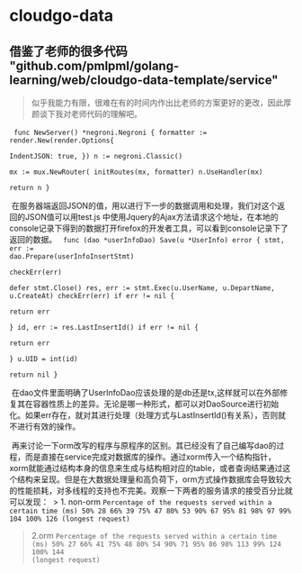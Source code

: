 # cloudgo-data

借鉴了老师的很多代码
"github.com/pmlpml/golang-learning/web/cloudgo-data-template/service"
-
>似乎我能力有限，很难在有的时间内作出比老师的方案更好的更改，因此厚颜谈下我对老师代码的理解吧。

 
<code>func NewServer() *negroni.Negroni {
	formatter := render.New(render.Options{		
  IndentJSON: true,	
  })
	n := negroni.Classic()	
	mx := mux.NewRouter(
	initRoutes(mx, formatter)
	n.UseHandler(mx)	
	return n
  }</code>
  
  在服务器端返回JSON的值，用以进行下一步的数据调用和处理，我们对这个返回的JSON值可以用test.js 中使用Jquery的Ajax方法请求这个地址，在本地的console记录下得到的数据打开firefox的开发者工具，可以看到console记录下了返回的数据。
 
<code>func (dao *userInfoDao) Save(u *UserInfo) error {	
stmt, err := dao.Prepare(userInfoInsertStmt)	
checkErr(err)	
defer stmt.Close()
	res, err := stmt.Exec(u.UserName, u.DepartName, u.CreateAt)	
  checkErr(err)	
  if err != nil {		
  return err	
  }	
  id, err := res.LastInsertId()	
  if err != nil {		
  return err	
  }	
  u.UID = int(id)	
  return nil
  }</code>
  
  在dao文件里面明确了UserInfoDao应该处理的是db还是tx,这样就可以在外部修复其在容器性质上的差异。无论是哪一种形式，都可以对DaoSource进行初始化。如果err存在，就对其进行处理（处理方式与LastInsertId()有关系），否则就不进行有效的操作。
  
  再来讨论一下orm改写的程序与原程序的区别。其已经没有了自己编写dao的过程，而是直接在service完成对数据库的操作。通过xorm传入一个结构指针，xorm就能通过结构本身的信息来生成与结构相对应的table，或者查询结果通过这个结构来呈现。但是在大数据处理量和高负荷下，orm方式操作数据库会导致较大的性能损耗，对多线程的支持也不完美。观察一下两者的服务请求的接受百分比就可以发现：
  > 1. non-orm
 <code>Percentage of the requests served within a certain time (ms)
  50%     28
  66%     39
  75%     47
  80%     53
  90%     67
  95%     81
  98%     97
  99%    104
 100%    126 (longest request)</code>
 > 2.orm
 <code>Percentage of the requests served within a certain time (ms)
  50%     27
  66%     41
  75%     48
  80%     54
  90%     71
  95%     86
  98%    113
  99%    124
 100%    144 (longest request)</code>
